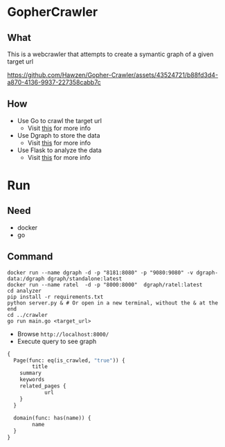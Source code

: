 # GopherCrawler

## What
This is a webcrawler that attempts to create a symantic graph of a given target url



https://github.com/Hawzen/Gopher-Crawler/assets/43524721/b88fd3d4-a870-4136-9937-227358cabb7c



## How
- Use Go to crawl the target url
  - Visit [this](./docs/crawler.md) for more info
- Use Dgraph to store the data
  - Visit [this](./docs/dgraph.md) for more info
- Use Flask to analyze the data
  - Visit [this](./docs/analyzer.md) for more info

# Run

## Need
- docker
- go


## Command
```
docker run --name dgraph -d -p "8181:8080" -p "9080:9080" -v dgraph-data:/dgraph dgraph/standalone:latest
docker run --name ratel  -d -p "8000:8000"  dgraph/ratel:latest
cd analyzer
pip install -r requirements.txt
python server.py & # Or open in a new terminal, without the & at the end
cd ../crawler
go run main.go <target_url>
```

- Browse `http://localhost:8000/`
- Execute query to see graph
```graphql
{ 
  Page(func: eq(is_crawled, "true")) {
		title
    summary
    keywords
    related_pages {
			url
    }
  }
  
  domain(func: has(name)) {
		name
  }
}
```
